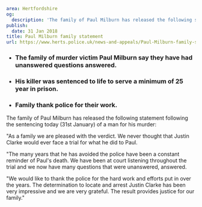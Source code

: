 ```yaml
area: Hertfordshire
og:
  description: 'The family of Paul Milburn has released the following statement following the sentencing today (31st January) of a man for his murder:'
publish:
  date: 31 Jan 2018
title: Paul Milburn family statement
url: https://www.herts.police.uk/news-and-appeals/Paul-Milburn-family-statement-1550F
```

* ### The family of murder victim Paul Milburn say they have had unanswered questions answered.

 * ### His killer was sentenced to life to serve a minimum of 25 year in prison.

 * ### Family thank police for their work.

The family of Paul Milburn has released the following statement following the sentencing today (31st January) of a man for his murder:

"As a family we are pleased with the verdict. We never thought that Justin Clarke would ever face a trial for what he did to Paul.

"The many years that he has avoided the police have been a constant reminder of Paul's death. We have been at court listening throughout the trial and we now have many questions that were unanswered, answered.

"We would like to thank the police for the hard work and efforts put in over the years. The determination to locate and arrest Justin Clarke has been very impressive and we are very grateful. The result provides justice for our family."
